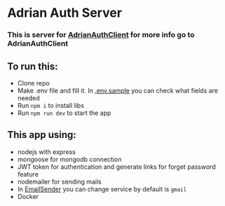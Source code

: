 # Adrian Auth Server

### This is server for [AdrianAuthClient](https://github.com/GenWatt/AdrianAuthClient) for more info go to AdrianAuthClient

## To run this:
* Clone repo
* Make .env file and fill it. In [.env.sample](./.env.sample) you can check what fields are needed
* Run `npm i` to install libs
* Run `npm run dev` to start the app

## This app using:
* nodejs with express
* mongoose for mongodb connection
* JWT token for authentication and generate links for forget password feature
* nodemailer for sending mails
* In [EmailSender](./src/utils/emailSender.ts) you can change service by default is `gmail`
* Docker